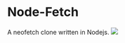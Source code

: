 # Node-Fetch
A neofetch clone written in Nodejs.
<img src="https://image.shutterstock.com/image-photo/mountains-during-sunset-beautiful-natural-260nw-407021107.jpg">
